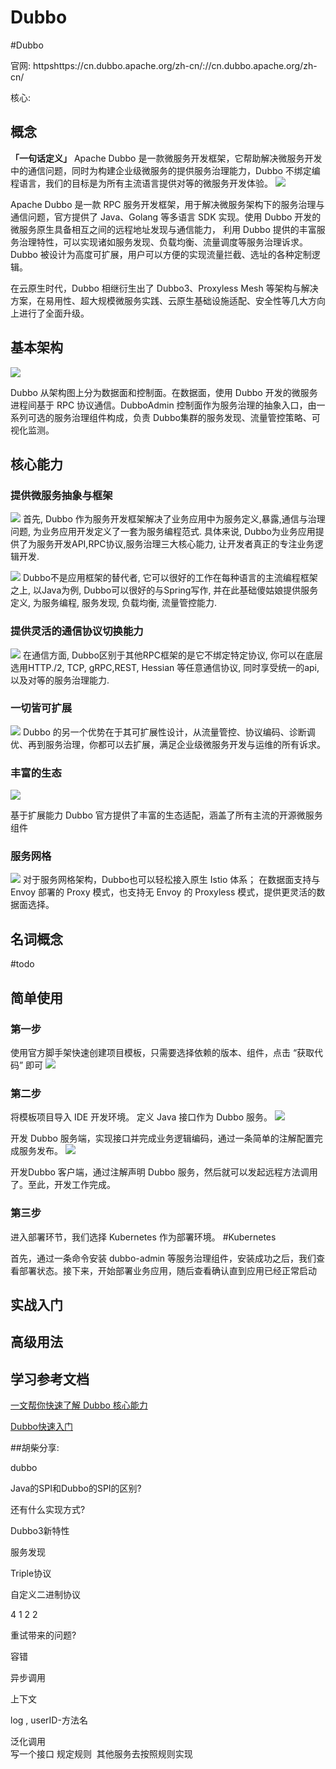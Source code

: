 # Dubbo
#Dubbo

官网: httpshttps://cn.dubbo.apache.org/zh-cn/://cn.dubbo.apache.org/zh-cn/

核心: 

## 概念
**「一句话定义」**
Apache Dubbo 是一款微服务开发框架，它帮助解决微服务开发中的通信问题，同时为构建企业级微服务的提供服务治理能力，Dubbo 不绑定编程语言，我们的目标是为所有主流语言提供对等的微服务开发体验。
![](image/Pasted%20image%2020230310140035.png)

Apache Dubbo 是一款 RPC 服务开发框架，用于解决微服务架构下的服务治理与通信问题，官方提供了 Java、Golang 等多语言 SDK 实现。使用 Dubbo 开发的微服务原生具备相互之间的远程地址发现与通信能力， 利用 Dubbo 提供的丰富服务治理特性，可以实现诸如服务发现、负载均衡、流量调度等服务治理诉求。Dubbo 被设计为高度可扩展，用户可以方便的实现流量拦截、选址的各种定制逻辑。

在云原生时代，Dubbo 相继衍生出了 Dubbo3、Proxyless Mesh 等架构与解决方案，在易用性、超大规模微服务实践、云原生基础设施适配、安全性等几大方向上进行了全面升级。


## 基本架构
![](image/Pasted%20image%2020230310140106.png)

Dubbo 从架构图上分为数据面和控制面。在数据面，使用 Dubbo 开发的微服务进程间基于 RPC 协议通信。DubboAdmin 控制面作为服务治理的抽象入口，由一系列可选的服务治理组件构成，负责 Dubbo集群的服务发现、流量管控策略、可视化监测。

## 核心能力
### 提供微服务抽象与框架
![](image/Pasted%20image%2020230313184452.png)
首先, Dubbo 作为服务开发框架解决了业务应用中为服务定义,暴露,通信与治理问题, 为业务应用开发定义了一套为服务编程范式. 具体来说, Dubbo为业务应用提供了为服务开发API,RPC协议,服务治理三大核心能力, 让开发者真正的专注业务逻辑开发. 

![](image/Pasted%20image%2020230313184716.png)
Dubbo不是应用框架的替代者, 它可以很好的工作在每种语言的主流编程框架之上, 以Java为例, Dubbo可以很好的与Spring写作, 并在此基础傻姑娘提供服务定义, 为服务编程, 服务发现, 负载均衡, 流量管控能力.


### 提供灵活的通信协议切换能力
![](image/Pasted%20image%2020230313184940.png)
在通信方面, Dubbo区别于其他RPC框架的是它不绑定特定协议, 你可以在底层选用HTTP./2, TCP, gRPC,REST, Hessian 等任意通信协议, 同时享受统一的api, 以及对等的服务治理能力.

### 一切皆可扩展
![](image/Pasted%20image%2020230313185147.png)
Dubbo 的另一个优势在于其可扩展性设计，从流量管控、协议编码、诊断调优、再到服务治理，你都可以去扩展，满足企业级微服务开发与运维的所有诉求。

### 丰富的生态
![](image/Pasted%20image%2020230313185314.png)

基于扩展能力 Dubbo 官方提供了丰富的生态适配，涵盖了所有主流的开源微服务组件


### 服务网格
![](image/Pasted%20image%2020230313185416.png)
对于服务网格架构，Dubbo也可以轻松接入原生 Istio 体系； 在数据面支持与 Envoy 部署的 Proxy 模式，也支持无 Envoy 的 Proxyless 模式，提供更灵活的数据面选择。

## 名词概念
#todo

## 简单使用
### 第一步 
使用官方脚手架快速创建项目模板，只需要选择依赖的版本、组件，点击 “获取代码” 即可
![](image/Pasted%20image%2020230313185606.png)

### 第二步
将模板项目导入 IDE 开发环境。 定义 Java 接口作为 Dubbo 服务。
![](image/Pasted%20image%2020230313185709.png)


开发 Dubbo 服务端，实现接口并完成业务逻辑编码，通过一条简单的注解配置完成服务发布。
![](image/Pasted%20image%2020230313185732.png)

开发Dubbo 客户端，通过注解声明 Dubbo 服务，然后就可以发起远程方法调用了。至此，开发工作完成。

### 第三步
进入部署环节，我们选择 Kubernetes 作为部署环境。 #Kubernetes

首先，通过一条命令安装 dubbo-admin 等服务治理组件，安装成功之后，我们查看部署状态。接下来，开始部署业务应用，随后查看确认直到应用已经正常启动









## 实战入门


## 高级用法


## 学习参考文档

 [一文帮你快速了解 Dubbo 核心能力](https://cn.dubbo.apache.org/zh-cn/blog/2023/02/23/%E4%B8%80%E6%96%87%E5%B8%AE%E4%BD%A0%E5%BF%AB%E9%80%9F%E4%BA%86%E8%A7%A3-dubbo-%E6%A0%B8%E5%BF%83%E8%83%BD%E5%8A%9B/)

[Dubbo快速入门](http://t.csdn.cn/xYbZZ)


##胡柴分享:

  

dubbo

Java的SPI和Dubbo的SPI的区别?


  

还有什么实现方式?

  

Dubbo3新特性

服务发现

Triple协议

  

  

自定义二进制协议

4 1 2 2 

  

  

  

重试带来的问题?

  

容错

  

异步调用

  

上下文

log , userID-方法名

  

泛化调用  
写一个接口 规定规则  其他服务去按照规则实现

